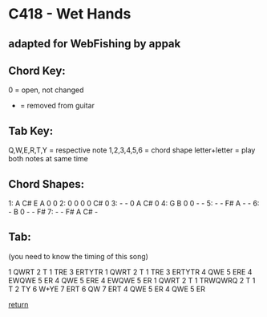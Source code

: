 # C418 - Wet Hands
## adapted for WebFishing by appak 

## Chord Key:

0 = open, not changed
- = removed from guitar

## Tab Key:

Q,W,E,R,T,Y = respective note
1,2,3,4,5,6 = chord shape
letter+letter = play both notes at same time

## Chord Shapes:

1: A C# E A 0 0
2: 0 0 0 0 C# 0
3: - - 0 A C# 0
4: G B 0 0 - -
5: - - F# A - -
6: - B 0 - - F#
7: - - F# A C# -

## Tab:
(you need to know the timing of this song)

1 QWRT 2 T 1 TRE 3 ERTYTR 
1 QWRT 2 T 1 TRE 3 ERTYTR
4 QWE 5 ERE 4 EWQWE 5 ER 
4 QWE 5 ERE 4 EWQWE 5 ER 
1 QWRT 2 T 1 TRWQWRQ 2 T 1 T 2 TY 6 W+YE 7 ERT
6 QW 7 ERT 4 QWE 5 ER 4 QWE 5 ER

[return](https://starg3n.github.io/webfishingsongs/)

